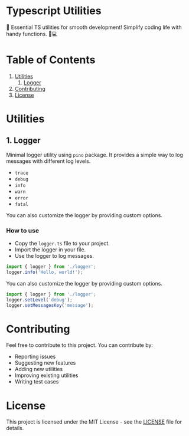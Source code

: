 # Typescript Utilities
🧰 Essential TS utilities for smooth development! Simplify coding life with handy functions. 🔧💻

# Table of Contents

1. [Utilities](#utilities) 
    1. [Logger](#logger)
2. [Contributing](#contributing)
3. [License](#license)

# Utilities

## 1. Logger
Minimal logger utility using `pino` package. It provides a simple way to log messages with different log levels.
  - `trace`
  - `debug`
  - `info`
  - `warn`
  - `error`
  - `fatal`

You can also customize the logger by providing custom options.

### How to use
  - Copy the `logger.ts` file to your project.
  - Import the logger in your file.
  - Use the logger to log messages.
  ```typescript
  import { logger } from './logger';
  logger.info('Hello, world!');
  ```
You can also customize the logger by providing custom options.
  ```typescript
  import { logger } from './logger';
  logger.setLevel('debug');
  logger.setMessagesKey('message');
  ```

# Contributing
Feel free to contribute to this project. You can contribute by:
  - Reporting issues
  - Suggesting new features
  - Adding new utilities
  - Improving existing utilities
  - Writing test cases

# License
This project is licensed under the MIT License - see the [LICENSE](LICENSE) file for details.
